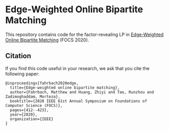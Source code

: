 # Edge-Weighted Online Bipartite Matching

This repository contains code for the factor-revealing LP in
[Edge-Weighted Online Bipartite Matching](https://arxiv.org/abs/2005.01929)
(FOCS 2020).

## Citation

If you find this code useful in your research,
we ask that you cite the following paper:

```
@inproceedings{fahrbach2020edge,
  title={Edge-weighted online bipartite matching},
  author={Fahrbach, Matthew and Huang, Zhiyi and Tao, Runzhou and Zadimoghaddam, Morteza},
  booktitle={2020 IEEE 61st Annual Symposium on Foundations of Computer Science (FOCS)},
  pages={412--423},
  year={2020},
  organization={IEEE}
}
```

